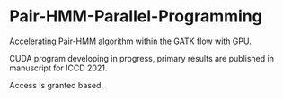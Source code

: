 # Pair-HMM-Parallel-Programming
Accelerating Pair-HMM algorithm within the GATK flow with GPU. 

CUDA program developing in progress, primary results are published in manuscript for ICCD 2021.

Access is granted based.
